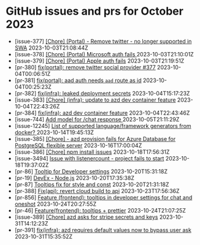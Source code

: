 # GitHub issues and prs for October 2023
* [issue-377] [[Chore] (Portal) - Remove twitter - no longer supported in SWA](https://github.com/Azure-Samples/contoso-real-estate/issues/377) 2023-10-03T21:08:44Z
* [issue-378] [[Chore] (Portal) Microsoft auth fails ](https://github.com/Azure-Samples/contoso-real-estate/issues/378) 2023-10-03T21:10:01Z
* [issue-379] [[Chore] (Portal) Apple auth fails](https://github.com/Azure-Samples/contoso-real-estate/issues/379) 2023-10-03T21:19:51Z
* [pr-380] [fix(portal): remove twitter social provider #377](https://github.com/Azure-Samples/contoso-real-estate/pull/380) 2023-10-04T00:06:51Z
* [pr-381] [fix(portal): aad auth needs `aad` route as id](https://github.com/Azure-Samples/contoso-real-estate/pull/381) 2023-10-04T00:25:23Z
* [pr-382] [fix(infra): leaked deployment secrets](https://github.com/Azure-Samples/contoso-real-estate/pull/382) 2023-10-04T15:17:23Z
* [issue-383] [[Chore] (infra): update to azd dev container feature](https://github.com/Azure-Samples/contoso-real-estate/issues/383) 2023-10-04T22:43:26Z
* [pr-384] [fix(infra): azd dev container feature](https://github.com/Azure-Samples/contoso-real-estate/pull/384) 2023-10-04T22:43:46Z
* [issue-744] [Add model for /chat response ](https://github.com/Azure-Samples/azure-search-openai-demo/issues/744) 2023-10-05T21:11:29Z
* [issue-12245] [List of supported language/framework generators from docker? ](https://github.com/swagger-api/swagger-codegen/issues/12245) 2023-10-14T19:45:13Z
* [issue-385] [[Chore] - azd provision fails for Azure Database for PostgreSQL flexible server](https://github.com/Azure-Samples/contoso-real-estate/issues/385) 2023-10-16T17:00:04Z
* [issue-386] [[Chore] npm install issues](https://github.com/Azure-Samples/contoso-real-estate/issues/386) 2023-10-18T17:56:31Z
* [issue-3494] [Issue with listenercount - project fails to start](https://github.com/Azure/azure-functions-core-tools/issues/3494) 2023-10-18T19:37:02Z
* [pr-86] [Tooltip for Developer settings](https://github.com/Azure-Samples/azure-search-openai-javascript/pull/86) 2023-10-20T15:31:18Z
* [pr-19] [DevEx - Node.js](https://github.com/MicrosoftDocs/reusable-content/pull/19) 2023-10-20T17:35:38Z
* [pr-87] [Tooltips fix for style and const](https://github.com/Azure-Samples/azure-search-openai-javascript/pull/87) 2023-10-20T21:31:18Z
* [pr-388] [Fix(api): revert cloud build to api](https://github.com/Azure-Samples/contoso-real-estate/pull/388) 2023-10-23T17:56:36Z
* [pr-856] [Feature (frontend): tooltips in developer settings for chat and oneshot](https://github.com/Azure-Samples/azure-search-openai-demo/pull/856) 2023-10-24T20:27:55Z
* [pr-46] [Feature(frontend): tooltips + prettier](https://github.com/Azure-Samples/azure-search-openai-demo-java/pull/46) 2023-10-24T21:07:25Z
* [issue-389] [[Chore] azd asks for stripe secrets and keys](https://github.com/Azure-Samples/contoso-real-estate/issues/389) 2023-10-31T14:12:23Z
* [pr-391] [fix(infra): azd requires default values now to bypass user ask](https://github.com/Azure-Samples/contoso-real-estate/pull/391) 2023-10-31T15:35:52Z
